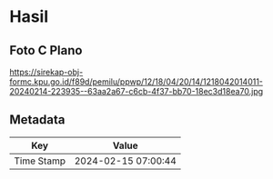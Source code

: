 # Hasil

## Foto C Plano

https://sirekap-obj-formc.kpu.go.id/f89d/pemilu/ppwp/12/18/04/20/14/1218042014011-20240214-223935--63aa2a67-c6cb-4f37-bb70-18ec3d18ea70.jpg


## Metadata

| Key        | Value               |
| ---------- | ------------------- |
| Time Stamp | 2024-02-15 07:00:44 |



